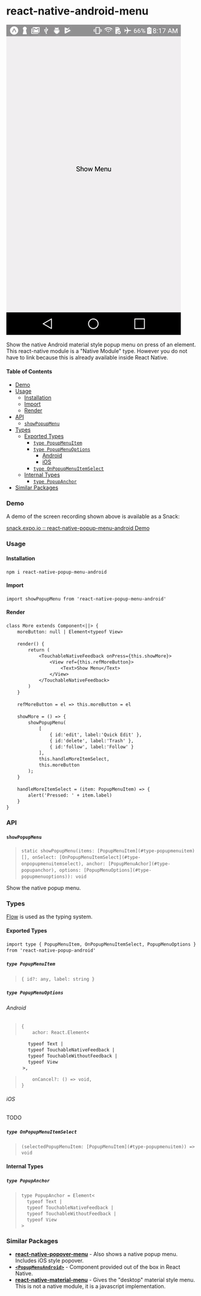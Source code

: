 # react-native-android-menu

![](https://github.com/Noitidart/react-native-popup-menu-android/blob/master/screenshots/demo.gif)

Show the native Android material style popup menu on press of an element. This react-native module is a "Native Module" type. However you do not have to link because this is already available inside React Native.

#### Table of Contents

- [Demo](#demo)
- [Usage](#usage)
  - [Installation](#installation)
  - [Import](#import)
  - [Render](#render)
- [API](#api)
  - [`showPopupMenu`](#showpopupmenu)
- [Types](#types)
  - [Exported Types](#exported-types)
    - [`type PopupMenuItem`](#type-popupmenuitem)
    - [`type PopupMenuOptions`](#type-popupmenuoptions)
      - [Android](#android)
      - [iOS](#ios)
    - [`type OnPopupMenuItemSelect`](#type-onpopupmenuitemselect)
  - [Internal Types](#internal-types)
    - [`type PopupAnchor`](#type-popupanchor)
- [Similar Packages](#similar-packages)

### Demo

A demo of the screen recording shown above is available as a Snack:

[snack.expo.io :: react-native-popup-menu-android Demo](https://snack.expo.io/@noitsnack/react-native-popup-menu-android-demo)

### Usage

#### Installation

    npm i react-native-popup-menu-android

#### Import

    import showPopupMenu from 'react-native-popup-menu-android'

#### Render

    class More extends Component<||> {
        moreButton: null | Element<typeof View>

        render() {
            return (
                <TouchableNativeFeedback onPress={this.showMore}>
                    <View ref={this.refMoreButton}>
                        <Text>Show Menu</Text>
                    </View>
                </TouchableNativeFeedback>
            )
        }

        refMoreButton = el => this.moreButton = el

        showMore = () => {
            showPopupMenu(
                [
                    { id:'edit', label:'Quick Edit' },
                    { id:'delete', label:'Trash' },
                    { id:'follow', label:'Follow' }
                ],
                this.handleMoreItemSelect,
                this.moreButton
            );
        }

        handleMoreItemSelect = (item: PopupMenuItem) => {
            alert('Pressed: ' + item.label)
        }
    }


### API

#### `showPopupMenu`

> `static showPopupMenu(items: [PopupMenuItem](#type-popupmenuitem)[], onSelect: [OnPopupMenuItemSelect](#type-onpopupmenuitemselect), anchor: [PopupMenuAchor](#type-popupanchor), options: [PopupMenuOptions](#type-popupmenuoptions)): void`

Show the native popup menu.

### Types

[Flow](http://flow.org/) is used as the typing system.

#### Exported Types

    import type { PopupMenuItem, OnPopupMenuItemSelect, PopupMenuOptions } from 'react-native-popup-android'

##### `type PopupMenuItem`

>     { id?: any, label: string }

##### `type PopupMenuOptions`

###### Android

>     {
>         achor: React.Element<
            typeof Text |
            typeof TouchableNativeFeedback |
            typeof TouchableWithoutFeedback |
            typeof View
          >,
>         onCancel?: () => void,
>     }

###### iOS

TODO

##### `type OnPopupMenuItemSelect`

>     (selectedPopupMenuItem: [PopupMenuItem](#type-popupmenuitem)) => void


#### Internal Types

##### `type PopupAnchor`

>     type PopupAnchor = Element<
>       typeof Text |
>       typeof TouchableNativeFeedback |
>       typeof TouchableWithoutFeedback |
>       typeof View
>     >

### Similar Packages

* [**react-native-popover-menu**](https://github.com/prscX/react-native-popover-menu) - Also shows a native popup menu. Includes iOS style popover.
* [**`<PopupMenuAndroid>`**](https://github.com/facebook/react-native/pull/14581#issue-126176285) - Component provided out of the box in React Native.
* [**react-native-material-menu**](https://github.com/mxck/react-native-material-menu) - Gives the "desktop" material style menu. This is not a native module, it is a javascript implementation.

